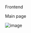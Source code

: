Frontend


Main page

![image](https://github.com/user-attachments/assets/640d51dc-c7e2-4e4b-b97b-0452e51322d0)



